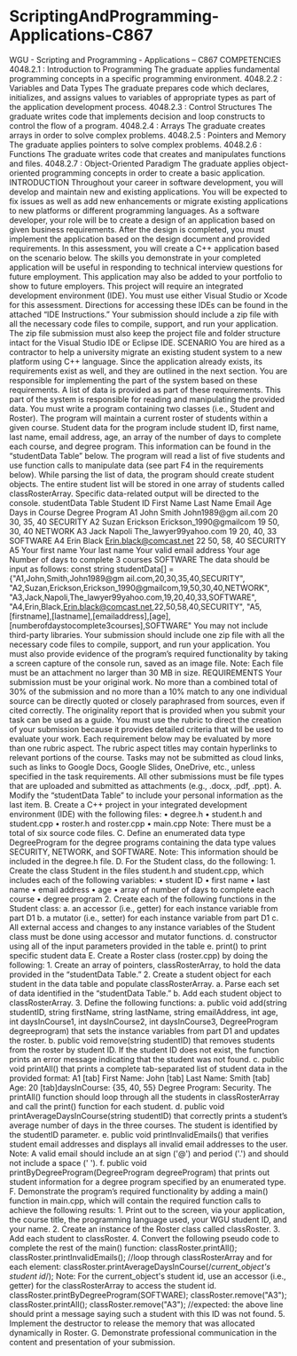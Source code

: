 # ScriptingAndProgramming-Applications-C867
WGU - Scripting and Programming - Applications – C867 COMPETENCIES 4048.2.1 : Introduction to Programming  The graduate applies fundamental programming concepts in a specific programming environment.  4048.2.2 : Variables and Data Types  The graduate prepares code which declares, initializes, and assigns values to variables of appropriate types as part of the application development process.  4048.2.3 : Control Structures  The graduate writes code that implements decision and loop constructs to control the flow of a program.  4048.2.4 : Arrays  The graduate creates arrays in order to solve complex problems.  4048.2.5 : Pointers and Memory  The graduate applies pointers to solve complex problems.  4048.2.6 : Functions  The graduate writes code that creates and manipulates functions and files.  4048.2.7 : Object-Oriented Paradigm  The graduate applies object-oriented programming concepts in order to create a basic application.  INTRODUCTION Throughout your career in software development, you will develop and maintain new and existing applications. You will be expected to fix issues as well as add new enhancements or migrate existing applications to new platforms or different programming languages. As a software developer, your role will be to create a design of an application based on given business requirements. After the design is completed, you must implement the application based on the design document and provided requirements.    In this assessment, you will create a C++ application based on the scenario below. The skills you demonstrate in your completed application will be useful in responding to technical interview questions for future employment. This application may also be added to your portfolio to show to future employers.    This project will require an integrated development environment (IDE). You must use either Visual Studio or Xcode for this assessment. Directions for accessing these IDEs can be found in the attached “IDE Instructions.”    Your submission should include a zip file with all the necessary code files to compile, support, and run your application. The zip file submission must also keep the project file and folder structure intact for the Visual Studio IDE or Eclipse IDE.  SCENARIO You are hired as a contractor to help a university migrate an existing student system to a new platform using C++ language. Since the application already exists, its requirements exist as well, and they are outlined in the next section. You are responsible for implementing the part of the system based on these requirements. A list of data is provided as part of these requirements. This part of the system is responsible for reading and manipulating the provided data.    You must write a program containing two classes (i.e., Student and Roster). The program will maintain a current roster of students within a given course. Student data for the program include student ID, first name, last name, email address, age, an array of the number of days to complete each course, and degree program. This information can be found in the “studentData Table” below. The program will read a list of five students and use function calls to manipulate data (see part F4 in the requirements below). While parsing the list of data, the program should create student objects. The entire student list will be stored in one array of students called classRosterArray. Specific data-related output will be directed to the console.     studentData Table     Student ID  First Name  Last Name  Email  Age  Days in Course  Degree Program  A1  John  Smith  John1989@gm ail.com  20  30, 35, 40  SECURITY  A2  Suzan  Erickson  Erickson_1990@gmailcom  19  50, 30, 40  NETWORK  A3  Jack  Napoli  The_lawyer99yahoo.com  19  20, 40, 33  SOFTWARE  A4  Erin  Black  Erin.black@comcast.net  22  50, 58, 40  SECURITY  A5  Your first name  Your last name  Your valid email address  Your age  Number of days to complete 3 courses  SOFTWARE     The data should be input as follows:     const string studentData[] =   {"A1,John,Smith,John1989@gm ail.com,20,30,35,40,SECURITY", "A2,Suzan,Erickson,Erickson_1990@gmailcom,19,50,30,40,NETWORK", "A3,Jack,Napoli,The_lawyer99yahoo.com,19,20,40,33,SOFTWARE", "A4,Erin,Black,Erin.black@comcast.net,22,50,58,40,SECURITY", "A5,[firstname],[lastname],[emailaddress],[age], [numberofdaystocomplete3courses],SOFTWARE"     You may not include third-party libraries. Your submission should include one zip file with all the necessary code files to compile, support, and run your application. You must also provide evidence of the program’s required functionality by taking a screen capture of the console run, saved as an image file.   Note: Each file must be an attachment no larger than 30 MB in size.   REQUIREMENTS Your submission must be your original work. No more than a combined total of 30% of the submission and no more than a 10% match to any one individual source can be directly quoted or closely paraphrased from sources, even if cited correctly. The originality report that is provided when you submit your task can be used as a guide.    You must use the rubric to direct the creation of your submission because it provides detailed criteria that will be used to evaluate your work. Each requirement below may be evaluated by more than one rubric aspect. The rubric aspect titles may contain hyperlinks to relevant portions of the course.    Tasks may not be submitted as cloud links, such as links to Google Docs, Google Slides, OneDrive, etc., unless specified in the task requirements. All other submissions must be file types that are uploaded and submitted as attachments (e.g., .docx, .pdf, .ppt).    A.  Modify the “studentData Table” to include your personal information as the last item.    B.  Create a C++ project in your integrated development environment (IDE) with the following files:  •  degree.h  •  student.h and student.cpp  •  roster.h and roster.cpp  •  main.cpp    Note: There must be a total of six source code files.    C.  Define an enumerated data type DegreeProgram for the degree programs containing the data type values SECURITY, NETWORK, and SOFTWARE.    Note: This information should be included in the degree.h file.    D.  For the Student class, do the following:  1.  Create the class Student  in the files student.h and student.cpp, which includes each of the following variables:  •  student ID  •  first name  •   last name  •  email address  •  age  •  array of number of days to complete each course  •  degree program  2.  Create each of the following functions in the Student class:  a.  an accessor (i.e., getter) for each instance variable from part D1  b.  a mutator (i.e., setter) for each instance variable from part D1  c.  All external access and changes to any instance variables of the Student class must be done using accessor and mutator functions.  d.  constructor using all of the input parameters provided in the table  e.  print() to print specific student data    E.  Create a Roster class (roster.cpp) by doing the following:  1.  Create an array of pointers, classRosterArray, to hold the data provided in the “studentData Table.”  2.  Create a student object for each student in the data table and populate classRosterArray.  a.  Parse each set of data identified in the “studentData Table.”  b.  Add each student object to classRosterArray.  3.  Define the following functions:  a.  public void add(string studentID, string firstName, string lastName, string emailAddress, int age, int daysInCourse1, int daysInCourse2, int daysInCourse3, DegreeProgram degreeprogram)  that sets the instance variables from part D1 and updates the roster.  b.  public void remove(string studentID)  that removes students from the roster by student ID. If the student ID does not exist, the function prints an error message indicating that the student was not found.  c. public void printAll() that prints a complete tab-separated list of student data in the provided format: A1 [tab] First Name: John [tab] Last Name: Smith [tab] Age: 20 [tab]daysInCourse: {35, 40, 55} Degree Program: Security. The printAll() function should loop through all the students in classRosterArray and call the print() function for each student.  d.  public void printAverageDaysInCourse(string studentID)  that correctly prints a student’s average number of days in the three courses. The student is identified by the studentID parameter.  e.  public void printInvalidEmails() that verifies student email addresses and displays all invalid email addresses to the user.    Note: A valid email should include an at sign ('@') and period ('.') and should not include a space (' ').    f.  public void printByDegreeProgram(DegreeProgram degreeProgram) that prints out student information for a degree program specified by an enumerated type.    F.  Demonstrate the program’s required functionality by adding a main() function in main.cpp, which will contain the required function calls to achieve the following results:  1.  Print out to the screen, via your application, the course title, the programming language used, your WGU student ID, and your name.  2.  Create an instance of the Roster class called classRoster.  3.  Add each student to classRoster.  4.  Convert the following pseudo code to complete the rest of the  main() function:  classRoster.printAll();  classRoster.printInvalidEmails();     //loop through classRosterArray and for each element:  classRoster.printAverageDaysInCourse(/*current_object's student id*/);    Note: For the current_object's student id, use an accessor (i.e., getter) for the classRosterArray to access the student id.    classRoster.printByDegreeProgram(SOFTWARE);  classRoster.remove("A3");  classRoster.printAll();  classRoster.remove("A3");  //expected: the above line should print a message saying such a student with this ID was not found.  5.  Implement the destructor to release the memory that was allocated dynamically in Roster.    G.  Demonstrate professional communication in the content and presentation of your submission.
